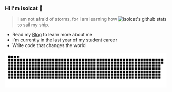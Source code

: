 ### Hi I'm isolcat 👋

<img style="max-width: 450px" align="right" src="https://github-readme-stats.vercel.app/api?username=isolcat&show_icons=true&icon_color=0366d6&bg_color=ffffff&hide_title=true&include_all_commits=true&count_private=true&hide_rank=true" alt="isolcat's github stats"/>

> I am not afraid of storms, for I am learning how to sail my ship.


- Read my [Blog](https://isolcat.xlog.page/) to learn more about me
- I'm currently in the last year of my student career
- Write code that changes the world

![](https://raw.githubusercontent.com/isolcat/isolcat/main/assets/github-contribution-grid-snake.svg)
